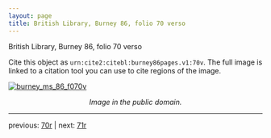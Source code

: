 ```yaml
---
layout: page
title: British Library, Burney 86, folio 70 verso
---
```


British Library, Burney 86, folio 70 verso

Cite this object as `urn:cite2:citebl:burney86pages.v1:70v`.  The full image is linked to a citation tool you can use to cite regions of the image.

[![burney_ms_86_f070v](http://www.homermultitext.org/iipsrv?IIIF=/project/homer/pyramidal/deepzoom/citebl/burney86imgs/v1/burney_ms_86_f070v.tif/full/800,/0/default.jpg)](http://www.homermultitext.org/ict2/?urn=urn:cite2:citebl:burney86imgs.v1:burney_ms_86_f070v) 

<p style="text-align: center; font-style: italic;">Image in the public domain.</p>

---

previous: [70r](../70r/) | next: [71r](../71r/)